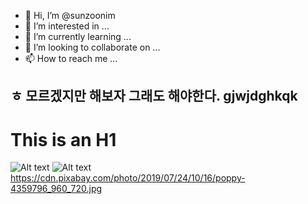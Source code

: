 - 👋 Hi, I’m @sunzoonim
- 👀 I’m interested in ...
- 🌱 I’m currently learning ...
- 💞️ I’m looking to collaborate on ...
- 📫 How to reach me ...

<!---
sunzoonim/sunzoonim is a ✨ special ✨ repository because its `README.md` (this file) appears on your GitHub profile.
You can click the Preview link to take a look at your changes.
--->
ㅎ 모르겠지만 해보자 그래도 해야한다.
gjwjdghkqk
--------------
This is an H1
=============
![Alt text](/path/to/img.jpg)
![Alt text](/path/to/img.jpg "Optional title")
https://cdn.pixabay.com/photo/2019/07/24/10/16/poppy-4359796_960_720.jpg
